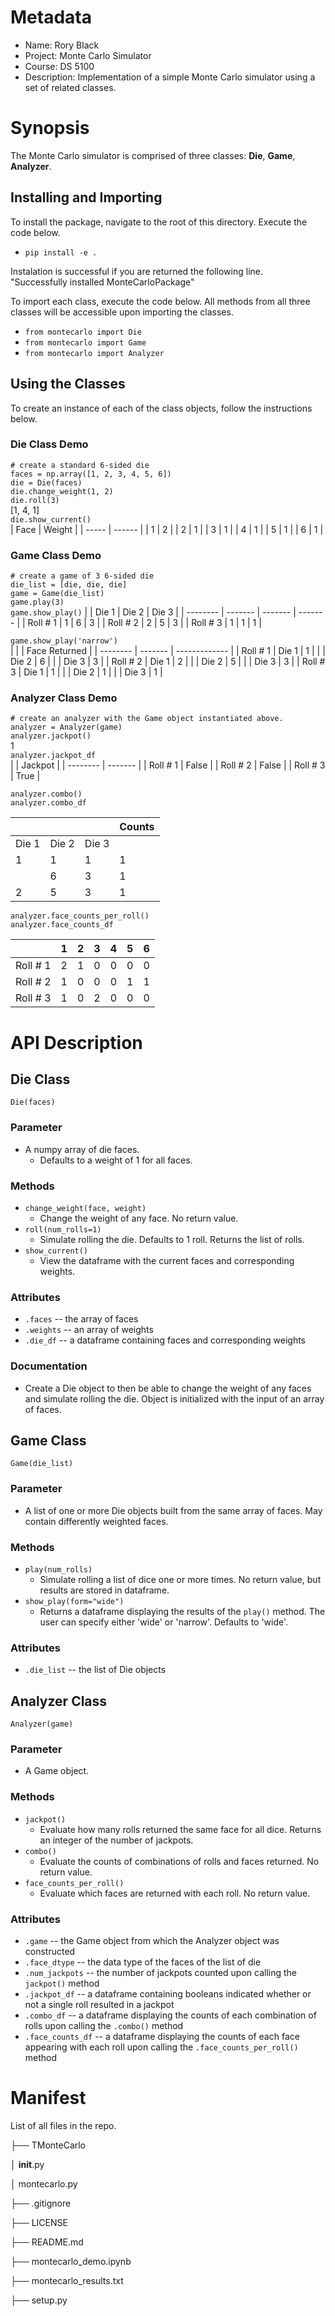 # Metadata
* Name:        Rory Black
* Project:     Monte Carlo Simulator
* Course:      DS 5100
* Description: Implementation of a simple Monte Carlo simulator using a set of related classes.

# Synopsis
The Monte Carlo simulator is comprised of three classes: **Die**, **Game**, **Analyzer**.

## Installing and Importing
To install the package, navigate to the root of this directory. Execute the code below.
* `pip install -e .`  

Instalation is successful if you are returned the following line.  
"Successfully installed MonteCarloPackage"

To import each class, execute the code below. All methods from all three classes will be accessible upon importing the classes.
* `from montecarlo import Die`
* `from montecarlo import Game`
* `from montecarlo import Analyzer`

## Using the Classes
To create an instance of each of the class objects, follow the instructions below.

### Die Class Demo

`# create a standard 6-sided die`   
`faces = np.array([1, 2, 3, 4, 5, 6])`  
`die = Die(faces)`  
`die.change_weight(1, 2)`  
`die.roll(3)`  
[1, 4, 1]  
`die.show_current()`  
| Face  | Weight |
| ----- | ------ |
| 1     | 2      |
| 2     | 1      |
| 3     | 1      |
| 4     | 1      |
| 5     | 1      |
| 6     | 1      |


### Game Class Demo

`# create a game of 3 6-sided die`  
`die_list = [die, die, die]`  
`game = Game(die_list)`  
`game.play(3)`  
`game.show_play()`
|          | Die 1   | Die 2   | Die 3   |
| -------- | ------- | ------- | ------- |
| Roll # 1 | 1       | 6       | 3       |
| Roll # 2 | 2       | 5       | 3       |
| Roll # 3 | 1       | 1       | 1       |

`game.show_play('narrow')`  
|          |         | Face Returned |
| -------- | ------- | ------------- |
| Roll # 1 | Die 1   | 1             |
|          | Die 2   | 6             |
|          | Die 3   | 3             |
| Roll # 2 | Die 1   | 2             |
|          | Die 2   | 5             |
|          | Die 3   | 3             |
| Roll # 3 | Die 1   | 1             |
|          | Die 2   | 1             |
|          | Die 3   | 1             |



### Analyzer Class Demo

`# create an analyzer with the Game object instantiated above.`  
`analyzer = Analyzer(game)`  
`analyzer.jackpot()`  
1  
`analyzer.jackpot_df`  
|          | Jackpot |
| -------- | ------- |
| Roll # 1 | False   |
| Roll # 2 | False   |
| Roll # 3 | True    |

`analyzer.combo()`  
`analyzer.combo_df`  

|          |         |         | Counts   |
| -------- | ------- | ------- | -------- |
|  Die 1   | Die 2   | Die 3   |          |
|  1       | 1       | 1       | 1        |
|          | 6       | 3       | 1        |
|  2       | 5       | 3       | 1        |

`analyzer.face_counts_per_roll()`  
`analyzer.face_counts_df`  

|          | 1    | 2    | 3    | 4    | 5    | 6    |
| -------- | ---- | ---- | ---- | ---- | ---- | ---- |
| Roll # 1 | 2    | 1    | 0    | 0    | 0    | 0    |
| Roll # 2 | 1    | 0    | 0    | 0    | 1    | 1    |
| Roll # 3 | 1    | 0    | 2    | 0    | 0    | 0    |


# API Description  

## Die Class  
`Die(faces)`  

### Parameter  
* A numpy array of die faces.  
  * Defaults to a weight of 1 for all faces.

### Methods
* `change_weight(face, weight)`
  * Change the weight of any face. No return value.
* `roll(num_rolls=1)`
  * Simulate rolling the die. Defaults to 1 roll. Returns the list of rolls.
* `show_current()`
  * View the dataframe with the current faces and corresponding weights.  

### Attributes  
* `.faces` -- the array of faces
* `.weights` -- an array of weights
* `.die_df` -- a dataframe containing faces and corresponding weights
  
### Documentation
* Create a Die object to then be able to change the weight of any faces and simulate rolling the die. Object is initialized with the input of an array of faces.  


## Game Class
`Game(die_list)` 

### Parameter  
* A list of one or more Die objects built from the same array of faces. May contain differently weighted faces.  

### Methods
* `play(num_rolls)`
  * Simulate rolling a list of dice one or more times. No return value, but results are stored in dataframe.
* `show_play(form="wide")`
  * Returns a dataframe displaying the results of the `play()` method. The user can specify either 'wide' or 'narrow'. Defaults to 'wide'.

### Attributes
* `.die_list` -- the list of Die objects


## Analyzer Class
`Analyzer(game)`  

### Parameter
* A Game object.

### Methods
* `jackpot()`
  * Evaluate how many rolls returned the same face for all dice. Returns an integer of the number of jackpots.  
* `combo()`
  * Evaluate the counts of combinations of rolls and faces returned. No return value.  
* `face_counts_per_roll()`
  * Evaluate which faces are returned with each roll. No return value.

### Attributes
* `.game` -- the Game object from which the Analyzer object was constructed
* `.face_dtype` -- the data type of the faces of the list of die  
* `.num_jackpots` -- the number of jackpots counted upon calling the `jackpot()` method
* `.jackpot_df` -- a dataframe containing booleans indicated whether or not a single roll resulted in a jackpot
* `.combo_df` -- a dataframe displaying the counts of each combination of rolls upon calling the `.combo()` method
* `.face_counts_df` -- a dataframe displaying the counts of each face appearing with each roll upon calling the `.face_counts_per_roll()` method


# Manifest

List of all files in the repo.

├── TMonteCarlo

│   __init__.py

│   montecarlo.py

├── .gitignore

├── LICENSE

├── README.md

├── montecarlo_demo.ipynb

├── montecarlo_results.txt

├── setup.py


